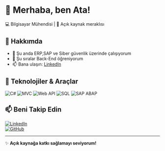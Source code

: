 # 👋 Merhaba, ben Ata!  

💻 Bilgisayar Mühendisi | 🚀 Açık kaynak meraklısı

## 📌 Hakkımda  
- 🔭 Şu anda ERP,SAP ve Siber güvenlik üzerinde çalışıyorum  
- 🌱 Şu sıralar Back-End öğreniyorum  
- 📫 Bana ulaşın: [LinkedIn](https://www.linkedin.com/in/efe-ata-akan-04154a148/)    

## 🚀 Teknolojiler & Araçlar  
![C#](https://img.shields.io/badge/-C%23-239120?style=flat-square&logo=c-sharp&logoColor=white)
![MVC](https://img.shields.io/badge/-.NET%20MVC-512BD4?style=flat-square&logo=dotnet&logoColor=white)
![Web API](https://img.shields.io/badge/-Web%20API-0088CC?style=flat-square&logo=web&logoColor=white)
![SQL](https://img.shields.io/badge/-SQL-CC2927?style=flat-square&logo=microsoft-sql-server&logoColor=white)
![SAP ABAP](https://img.shields.io/badge/-SAP%20ABAP-0FAAFF?style=flat-square&logo=sap&logoColor=white)

## 📫 Beni Takip Edin  
[![LinkedIn](https://img.shields.io/badge/LinkedIn-%230077B5.svg?style=flat-square&logo=linkedin&logoColor=white)](https://www.linkedin.com/in/efe-ata-akan-04154a148/)  
[![GitHub](https://img.shields.io/badge/GitHub-181717?style=flat-square&logo=github&logoColor=white)](https://github.com/eaa1648)  

---
✨ **Açık kaynağa katkı sağlamayı seviyorum!**
